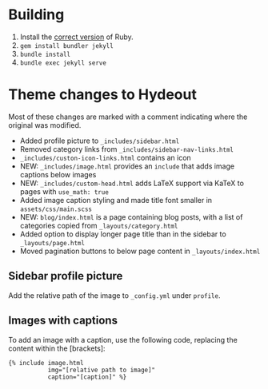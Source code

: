 # Building
1. Install the [correct version](https://pages.github.com/versions/) of Ruby.
2. `gem install bundler jekyll`
3. `bundle install`
4. `bundle exec jekyll serve`

# Theme changes to Hydeout
Most of these changes are marked with a comment indicating where the original was modified.
* Added profile picture to `_includes/sidebar.html`
* Removed category links from `_includes/sidebar-nav-links.html`
* `_includes/custon-icon-links.html` contains an icon
* NEW: `_includes/image.html` provides an `include` that adds image captions below images
* NEW: `_includes/custom-head.html` adds LaTeX support via KaTeX to pages with `use_math: true`
* Added image caption styling and made title font smaller in `assets/css/main.scss`
* NEW: `blog/index.html` is a page containing blog posts, with a list of categories copied from `_layouts/category.html`
* Added option to display longer page title than in the sidebar to `_layouts/page.html`
* Moved pagination buttons to below page content in `_layouts/index.html`

## Sidebar profile picture
Add the relative path of the image to `_config.yml` under `profile`.

## Images with captions
To add an image with a caption, use the following code, replacing the content within the [brackets]:

```liquid
{% include image.html
           img="[relative path to image]"
           caption="[caption]" %}
```